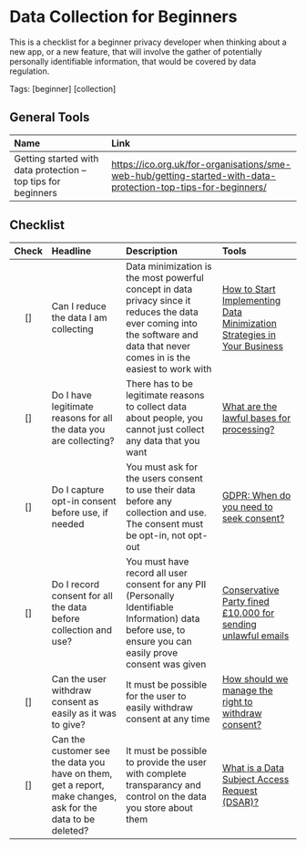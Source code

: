# Data Collection for Beginners

This is a checklist for a beginner privacy developer when thinking about a new app, or a new feature, that will involve the gather of potentially personally identifiable information, that would be covered by data regulation.

Tags: [beginner] [collection] 

## General Tools

| Name | Link | 
| :--- | :--------- |
| Getting started with data protection – top tips for beginners | [https:&#x2F;&#x2F;ico.org.uk&#x2F;for-organisations&#x2F;sme-web-hub&#x2F;getting-started-with-data-protection-top-tips-for-beginners&#x2F;](./https:&#x2F;&#x2F;ico.org.uk&#x2F;for-organisations&#x2F;sme-web-hub&#x2F;getting-started-with-data-protection-top-tips-for-beginners&#x2F;) |

## Checklist

| Check | Headline | Description | Tools |
| :---:|:--- | :--------- | :--------| 
| []| Can I reduce the data I am collecting | Data minimization is the most powerful concept in data privacy since it reduces the data ever coming into the software and data that never comes in is the easiest to work with | [How to Start Implementing Data Minimization Strategies in Your Business](https://www.untraditionalmedia.com/how-to-start-implementing-data-minimization-strategies-in-your-business/) |
| []| Do I have legitimate reasons for all the data you are collecting? | There has to be legitimate reasons to collect data about people, you cannot just collect any data that you want | [What are the lawful bases for processing?](https://ico.org.uk/for-organisations/guide-to-data-protection/guide-to-the-general-data-protection-regulation-gdpr/lawful-basis-for-processing/#what) |
| []| Do I capture opt-in consent before use, if needed | You must ask for the users consent to use their data before any collection and use. The consent must be opt-in, not opt-out | [GDPR: When do you need to seek consent?](https://www.itgovernance.eu/blog/en/gdpr-when-do-you-need-to-seek-consent) |
| []| Do I record consent for all the data before collection and use? | You must have record all user consent for any PII (Personally Identifiable Information) data before use, to ensure you can easily prove consent was given | [Conservative Party fined £10,000 for sending unlawful emails](https://ico.org.uk/about-the-ico/news-and-events/news-and-blogs/2021/06/conservative-party-fined-10-000-for-sending-unlawful-emails/) |
| []| Can the user withdraw consent as easily as it was to give? | It must be possible for the user to easily withdraw consent at any time | [How should we manage the right to withdraw consent?](https://ico.org.uk/for-organisations/guide-to-data-protection/guide-to-the-general-data-protection-regulation-gdpr/consent/how-should-we-obtain-record-and-manage-consent/#how6) |
| []| Can the customer see the data you have on them, get a report, make changes, ask for the data to be deleted? | It must be possible to provide the user with complete transparancy and control on the data you store about them | [What is a Data Subject Access Request (DSAR)?](https://dataprivacymanager.net/what-is-data-subject-access-request-dsar/) |

